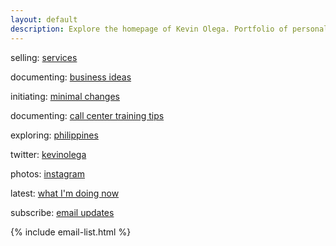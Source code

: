 ```yaml
---
layout: default
description: Explore the homepage of Kevin Olega. Portfolio of personal and work projects and all sorts of fun information.
---
```

selling:    [services](https://kevinolega.com)

documenting:    [business ideas](https://businessideasph.com)

initiating:    [minimal changes](https://minimalchanges.com)

documenting:    [call center training tips](https://callcentertrainingtips.com)

exploring:  [philippines](https://philippineislandliving.com)

twitter:    [kevinolega](httpss://twitter.com/kevinolega)

photos: [instagram](https://instagram.com/kevinolega)

latest: [what I'm doing now](https://olega.org/now)

subscribe:  [email updates](https://sendfox.com/kevinolega)

{% include email-list.html %}

